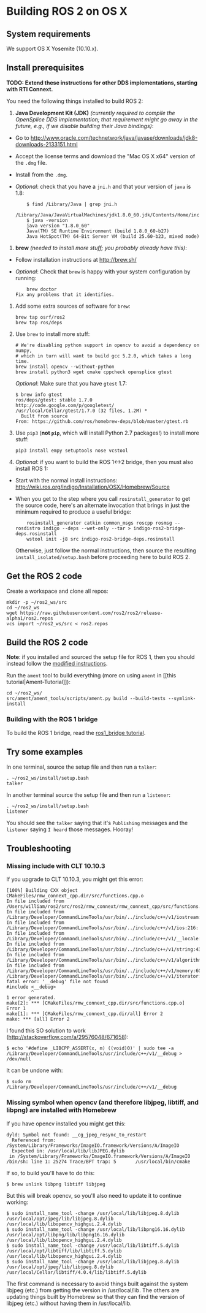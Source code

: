 # Building ROS 2 on OS X

## System requirements

We support OS X Yosemite (10.10.x).

## Install prerequisites

**TODO: Extend these instructions for other DDS implementations, starting with RTI Connext.**

You need the following things installed to build ROS 2:

 1. **Java Development Kit (JDK)** *(currently required to compile the OpenSplice DDS implementation; that requirement might go away in the future, e.g., if we disable building their Java bindings)*:
  * Go to http://www.oracle.com/technetwork/java/javase/downloads/jdk8-downloads-2133151.html
  * Accept the license terms and download the "Mac OS X x64" version of the `.dmg` file.
  * Install from the `.dmg`.
  * *Optional*: check that you have a `jni.h` and that your version of `java` is 1.8:

            $ find /Library/Java | grep jni.h
            /Library/Java/JavaVirtualMachines/jdk1.8.0_60.jdk/Contents/Home/include/jni.h
            $ java -version
            java version "1.8.0_60"
            Java(TM) SE Runtime Environment (build 1.8.0_60-b27)
            Java HotSpot(TM) 64-Bit Server VM (build 25.60-b23, mixed mode)
 1. **brew** *(needed to install more stuff; you probably already have this)*:
  * Follow installation instructions at http://brew.sh/
  * *Optional*: Check that `brew` is happy with your system configuration by running:

            brew doctor
        Fix any problems that it identifies.
 1. Add some extra sources of software for `brew`:

        brew tap osrf/ros2
        brew tap ros/deps
 1. Use `brew` to install more stuff:

        # We're disabling python support in opencv to avoid a dependency on numpy,
        # which in turn will want to build gcc 5.2.0, which takes a long time.
        brew install opencv --without-python
        brew install python3 wget cmake cppcheck opensplice gtest
    *Optional*: Make sure that you have `gtest` 1.7:

        $ brew info gtest
        ros/deps/gtest: stable 1.7.0
        http://code.google.com/p/googletest/
        /usr/local/Cellar/gtest/1.7.0 (32 files, 1.2M) *
          Built from source
        From: https://github.com/ros/homebrew-deps/blob/master/gtest.rb
 1. Use `pip3` (**not `pip`**, which will install Python 2.7 packages!) to install more stuff:

        pip3 install empy setuptools nose vcstool
 1. *Optional*: if you want to build the ROS 1<->2 bridge, then you must also install ROS 1:
  * Start with the normal install instructions: http://wiki.ros.org/indigo/Installation/OSX/Homebrew/Source
  * When you get to the step where you call `rosinstall_generator` to get the source code, here's an alternate invocation that brings in just the minimum required to produce a useful bridge:

            rosinstall_generator catkin common_msgs roscpp rosmsg --rosdistro indigo --deps --wet-only --tar > indigo-ros2-bridge-deps.rosinstall
            wstool init -j8 src indigo-ros2-bridge-deps.rosinstall
    Otherwise, just follow the normal instructions, then source the resulting `install_isolated/setup.bash` before proceeding here to build ROS 2.

## Get the ROS 2 code

Create a workspace and clone all repos:

    mkdir -p ~/ros2_ws/src
    cd ~/ros2_ws
    wget https://raw.githubusercontent.com/ros2/ros2/release-alpha1/ros2.repos
    vcs import ~/ros2_ws/src < ros2.repos

## Build the ROS 2 code

**Note**: if you installed and sourced the setup file for ROS 1, then you should instead follow the [modified instructions](#building-with-the-ros-1-bridge).

Run the `ament` tool to build everything (more on using `ament` in [[this tutorial|Ament-Tutorial]]):

    cd ~/ros2_ws/
    src/ament/ament_tools/scripts/ament.py build --build-tests --symlink-install

### Building with the ROS 1 bridge

To build the ROS 1 bridge, read the [ros1_bridge tutorial](https://github.com/ros2/ros1_bridge/blob/master/README.md#build-the-bridge-from-source).

## Try some examples

In one terminal, source the setup file and then run a `talker`:

    . ~/ros2_ws/install/setup.bash
    talker
In another terminal source the setup file and then run a `listener`:

    . ~/ros2_ws/install/setup.bash
    listener
You should see the `talker` saying that it's `Publishing` messages and the `listener` saying `I heard` those messages.
Hooray!

## Troubleshooting

### Missing include with CLT 10.10.3

If you upgrade to CLT 10.10.3, you might get this error:

```
[100%] Building CXX object CMakeFiles/rmw_connext_cpp.dir/src/functions.cpp.o
In file included from /Users/william/ros2/src/ros2/rmw_connext/rmw_connext_cpp/src/functions.cpp:15:
In file included from /Library/Developer/CommandLineTools/usr/bin/../include/c++/v1/iostream:38:
In file included from /Library/Developer/CommandLineTools/usr/bin/../include/c++/v1/ios:216:
In file included from /Library/Developer/CommandLineTools/usr/bin/../include/c++/v1/__locale:15:
In file included from /Library/Developer/CommandLineTools/usr/bin/../include/c++/v1/string:439:
In file included from /Library/Developer/CommandLineTools/usr/bin/../include/c++/v1/algorithm:628:
In file included from /Library/Developer/CommandLineTools/usr/bin/../include/c++/v1/memory:604:
/Library/Developer/CommandLineTools/usr/bin/../include/c++/v1/iterator:341:10: fatal error: '__debug' file not found
#include <__debug>
         ^
1 error generated.
make[2]: *** [CMakeFiles/rmw_connext_cpp.dir/src/functions.cpp.o] Error 1
make[1]: *** [CMakeFiles/rmw_connext_cpp.dir/all] Error 2
make: *** [all] Error 2
```

I found this SO solution to work (http://stackoverflow.com/a/29576048/671658):

```
$ echo '#define _LIBCPP_ASSERT(x, m) ((void)0)' | sudo tee -a /Library/Developer/CommandLineTools/usr/include/c++/v1/__debug > /dev/null
```

It can be undone with:

```
$ sudo rm /Library/Developer/CommandLineTools/usr/include/c++/v1/__debug
```

### Missing symbol when opencv (and therefore libjpeg, libtiff, and libpng) are installed with Homebrew

If you have opencv installed you might get this:

```
dyld: Symbol not found: __cg_jpeg_resync_to_restart
  Referenced from: /System/Library/Frameworks/ImageIO.framework/Versions/A/ImageIO
  Expected in: /usr/local/lib/libJPEG.dylib
 in /System/Library/Frameworks/ImageIO.framework/Versions/A/ImageIO
/bin/sh: line 1: 25274 Trace/BPT trap: 5       /usr/local/bin/cmake
```

If so, to build you'll have to do this:

```
$ brew unlink libpng libtiff libjpeg
```

But this will break opencv, so you'll also need to update it to continue working:

```
$ sudo install_name_tool -change /usr/local/lib/libjpeg.8.dylib /usr/local/opt/jpeg/lib/libjpeg.8.dylib /usr/local/lib/libopencv_highgui.2.4.dylib
$ sudo install_name_tool -change /usr/local/lib/libpng16.16.dylib /usr/local/opt/libpng/lib/libpng16.16.dylib /usr/local/lib/libopencv_highgui.2.4.dylib
$ sudo install_name_tool -change /usr/local/lib/libtiff.5.dylib /usr/local/opt/libtiff/lib/libtiff.5.dylib /usr/local/lib/libopencv_highgui.2.4.dylib
$ sudo install_name_tool -change /usr/local/lib/libjpeg.8.dylib /usr/local/opt/jpeg/lib/libjpeg.8.dylib /usr/local/Cellar/libtiff/4.0.4/lib/libtiff.5.dylib
```

The first command is necessary to avoid things built against the system libjpeg (etc.) from getting the version in /usr/local/lib.
The others are updating things built by Homebrew so that they can find the version of libjpeg (etc.) without having them in /usr/local/lib.
